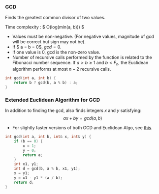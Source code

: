 ### GCD

Finds the greatest common divisor of two values.

Time complexity : $ O(log(min(a, b))) $

* Values must be non-negative. (For negative values, magnitude of gcd will be correct but sign may not be).
* If $ a = b = 0$, $gcd = 0$.
* If one value is 0, gcd is the non-zero value.
* Number of recursive calls performed by the function is related to the Fibonacci number sequence. If $a > b \geq 1$ and $b < F_n$, the Euclidean algorithm performs at most $n - 2$ recursive calls.

```c++
int gcd(int a, int b) {
    return b ? gcd(b, a % b) : a;
}
```

### Extended Euclidean Algorithm for GCD

In addition to finding the gcd, also finds integers $x$ and $y$ satisfying: 
$$ ax + by = gcd(a, b) $$

* For slightly faster versions of both GCD and Euclidean Algo, see [this](1A_gcd_fast.cpp).

```c++
int gcd(int a, int b, int& x, int& y) {
    if (b == 0) {
        x = 1;
        y = 0;
        return a;
    }
    int x1, y1;
    int d = gcd(b, a % b, x1, y1);
    x = y1;
    y = x1 - y1 * (a / b);
    return d;
}
```